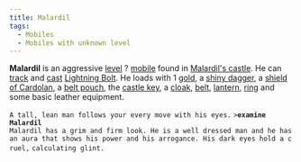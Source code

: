 ```yaml
---
title: Malardil
tags:
  - Mobiles
  - Mobiles with unknown level
---
```

**Malardil** is an aggressive [level](level "wikilink") ?
[mobile](mobile "wikilink") found in [Malardil's
castle](Malardil's_castle "wikilink"). He can [track](track "wikilink")
and [cast](cast "wikilink") [Lightning Bolt](Lightning_Bolt "wikilink").
He loads with 1 [gold](gold "wikilink"), a [shiny
dagger](shiny_dagger "wikilink"), a [shield of
Cardolan](shield_of_Cardolan "wikilink"), a [belt
pouch](belt_pouch "wikilink"), the [castle key](castle_key "wikilink"),
a [cloak](cloak "wikilink"), [belt](belt "wikilink"),
[lantern](lantern "wikilink"), [ring](ring "wikilink") and some basic
leather equipment.

`A tall, lean man follows your every move with his eyes.`
`>`**`examine Malardil`**
`Malardil has a grim and firm look. He is a well dressed man and he has`
`an aura that shows his power and his arrogance. His dark eyes hold a cruel,`
`calculating glint.`
 